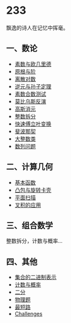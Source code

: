 233
======

飘逸的诗人在记忆中挥毫。
## 一、数论
* [素数与欧几里德](/Number%20Theory/素数与欧几里德.md)
* [原根与阶](/Number%20Theory/原根与阶.md)
* [离散对数](/Number%20Theory/离散对数.md)
* [逆元与孙子定理](/Number%20Theory/逆元与孙子定理.md)
* [素数合数测试](/Number%20Theory/素数合数测试.md)
* [莫比乌斯反演](/Number%20Theory/莫比乌斯反演.md)
* [高斯消元](/Number%20Theory/高斯消元.md)
* [整数拆分](/Number%20Theory/整数拆分.md)
* [快速傅立叶变换](/Number%20Theory/快速傅立叶变换.md)
* [斐波那契](/Number%20Theory/斐波那契.md)
* [大整数类](/Number%20Theory/大整数类.md)
* [数列问题](/Number%20Theory/数列问题.md)

## 二、计算几何
* [基本函数](/Geometry/基本函数)
* [凸包与旋转卡壳](/Geometry/凸包与旋转卡壳.md)
* [平面扫描](/Geometry/平面扫描.md)
* [叉积的应用](/Geometry/叉积的应用.md)

## 三、组合数学
整数拆分，计数与概率...

## 四、其他
* [集合的二进制表示](/other/集合的二进制表示.md)
* [计数与概率](/other/计数与概率.md)
* [二分](/other/二分.md)
* [物理题](/other/物理题.md)
* [最短路](/other/最短路.md)
* [Challenges](/Challenges)


